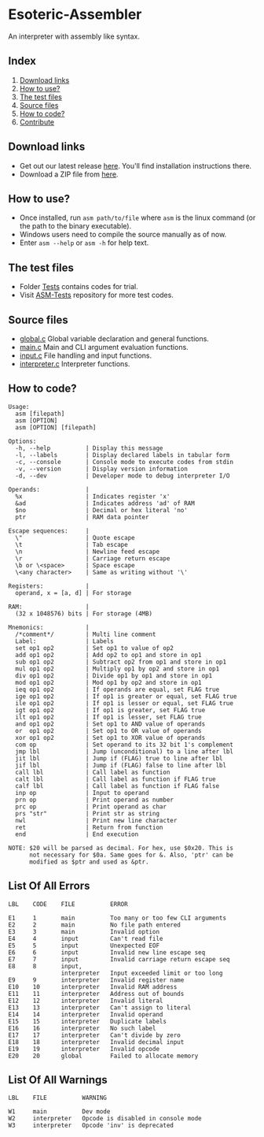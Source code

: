 # Esoteric-Assembler
An interpreter with assembly like syntax.

## Index
1. [Download links](#download-links)
2. [How to use?](#how-to-use)
3. [The test files](#the-test-files)
4. [Source files](#source-files)
5. [How to code?](#how-to-code)
6. [Contribute](https://github.com/AvirukBasak/Esoteric-Assembler/blob/main/docs/CONTRIBUTE.md)

## Download links
- Get out our latest release [here](https://github.com/avirukbasak/Esoteric-Assembler/releases/tag/v2021.3.10). You'll find installation instructions there.
- Download a ZIP file from [here](https://github.com/avirukbasak/Esoteric-Assembler/archive/main.zip).

## How to use?
- Once installed, run `asm path/to/file` where `asm` is the linux command (or the path to the binary executable).
- Windows users need to compile the source manually as of now.
- Enter `asm --help` or `asm -h` for help text.

## The test files
- Folder [Tests](https://github.com/AvirukBasak/Esoteric-Assembler/tree/main/Tests) contains codes for trial.
- Visit [ASM-Tests](https://github.com/AvirukBasak/ASM-Tests) repository for more test codes.

## Source files
- [global.c](https://github.com/AvirukBasak/Esoteric-Assembler/blob/main/src/global.c) Global variable declaration and general functions.
- [main.c](https://github.com/AvirukBasak/Esoteric-Assembler/blob/main/src/main.c) Main and CLI argument evaluation functions.
- [input.c](https://github.com/AvirukBasak/Esoteric-Assembler/blob/main/src/input.c) File handling and input functions.
- [interpreter.c](https://github.com/AvirukBasak/Esoteric-Assembler/blob/main/src/interpreter.c) Interpreter functions.

## How to code?
```
Usage:
  asm [filepath]
  asm [OPTION]
  asm [OPTION] [filepath]

Options:
  -h, --help          | Display this message
  -l, --labels        | Display declared labels in tabular form
  -c, --console       | Console mode to execute codes from stdin
  -v, --version       | Display version information
  -d, --dev           | Developer mode to debug interpreter I/O

Operands:             |
  %x                  | Indicates register 'x'
  &ad                 | Indicates address 'ad' of RAM
  $no                 | Decimal or hex literal 'no'
  ptr                 | RAM data pointer

Escape sequences:     |
  \"                  | Quote escape
  \t                  | Tab escape
  \n                  | Newline feed escape
  \r                  | Carriage return escape
  \b or \<space>      | Space escape
  \<any character>    | Same as writing without '\'

Registers:            |
  operand, x = [a, d] | For storage

RAM:                  |
  (32 x 1048576) bits | For storage (4MB)

Mnemonics:            |
  /*comment*/         | Multi line comment
  Label:              | Labels
  set op1 op2         | Set op1 to value of op2
  add op1 op2         | Add op2 to op1 and store in op1
  sub op1 op2         | Subtract op2 from op1 and store in op1
  mul op1 op2         | Multiply op1 by op2 and store in op1
  div op1 op2         | Divide op1 by op1 and store in op1
  mod op1 op2         | Mod op1 by op2 and store in op1
  ieq op1 op2         | If operands are equal, set FLAG true
  ige op1 op2         | If op1 is greater or equal, set FLAG true
  ile op1 op2         | If op1 is lesser or equal, set FLAG true
  igt op1 op2         | If op1 is greater, set FLAG true
  ilt op1 op2         | If op1 is lesser, set FLAG true
  and op1 op2         | Set op1 to AND value of operands
  or  op1 op2         | Set op1 to OR value of operands
  xor op1 op2         | Set op1 to XOR value of operands
  com op              | Set operand to its 32 bit 1's complement
  jmp lbl             | Jump (unconditional) to a line after lbl
  jit lbl             | Jump if (FLAG) true to line after lbl
  jif lbl             | Jump if (FLAG) false to line after lbl
  call lbl            | Call label as function
  calt lbl            | Call label as function if FLAG true
  calf lbl            | Call label as function if FLAG false
  inp op              | Input to operand
  prn op              | Print operand as number
  prc op              | Print operand as char
  prs "str"           | Print str as string
  nwl                 | Print new line character
  ret                 | Return from function
  end                 | End execution

NOTE: $20 will be parsed as decimal. For hex, use $0x20. This is
      not necessary for $0a. Same goes for &. Also, 'ptr' can be
      modified as $ptr and used as &ptr.
```

## List Of All Errors
```
LBL    CODE    FILE          ERROR

E1     1       main          Too many or too few CLI arguments
E2     2       main          No file path entered
E3     3       main          Invalid option
E4     4       input         Can't read file
E5     5       input         Unexpected EOF
E6     6       input         Invalid new line escape seq
E7     7       input         Invalid carriage return escape seq
E8     8       input, 
               interpreter   Input exceeded limit or too long
E9     9       interpreter   Invalid register name
E10    10      interpreter   Invalid RAM address
E11    11      interpreter   Address out of bounds
E12    12      interpreter   Invalid literal
E13    13      interpreter   Can't assign to literal
E14    14      interpreter   Invalid operand
E15    15      interpreter   Duplicate labels
E16    16      interpreter   No such label
E17    17      interpreter   Can't divide by zero
E18    18      interpreter   Invalid decimal input
E19    19      interpreter   Invalid opcode
E20    20      global        Failed to allocate memory
```

## List Of All Warnings
``` 
LBL    FILE          WARNING

W1     main          Dev mode
W2     interpreter   Opcode is disabled in console mode
W3     interpreter   Opcode 'inv' is deprecated

```
